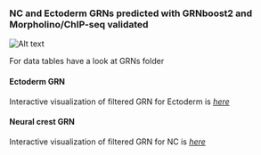 ### NC and Ectoderm GRNs predicted with GRNboost2 and Morpholino/ChIP-seq validated

![Alt text](https://neucrest.curie.fr/img/logo.png)


For data tables have a look at GRNs folder

#### Ectoderm GRN

Interactive visualization of filtered GRN for Ectoderm is _[here](https://ectoderm.herokuapp.com/)_

#### Neural crest GRN

Interactive visualization of filtered GRN for NC is _[here](https://neuralcrest.herokuapp.com/)_
